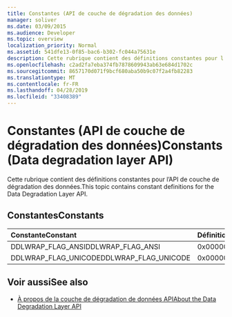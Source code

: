```yaml
---
title: Constantes (API de couche de dégradation des données)
manager: soliver
ms.date: 03/09/2015
ms.audience: Developer
ms.topic: overview
localization_priority: Normal
ms.assetid: 541dfe13-0f85-bac6-b302-fc044a75631e
description: Cette rubrique contient des définitions constantes pour l’API de couche de dégradation des données.
ms.openlocfilehash: c2ad2fa7eba374fb7878609943ab63e684d1702c
ms.sourcegitcommit: 8657170d071f9bcf680aba50b9c07f2a4fb82283
ms.translationtype: MT
ms.contentlocale: fr-FR
ms.lasthandoff: 04/28/2019
ms.locfileid: "33408389"
---
```

# <a name="constants-data-degradation-layer-api"></a><span data-ttu-id="82a4a-103">Constantes (API de couche de dégradation des données)</span><span class="sxs-lookup"><span data-stu-id="82a4a-103">Constants (Data degradation layer API)</span></span>

<span data-ttu-id="82a4a-104">Cette rubrique contient des définitions constantes pour l’API de couche de dégradation des données.</span><span class="sxs-lookup"><span data-stu-id="82a4a-104">This topic contains constant definitions for the Data Degradation Layer API.</span></span>
  
## <a name="constants"></a><span data-ttu-id="82a4a-105">Constantes</span><span class="sxs-lookup"><span data-stu-id="82a4a-105">Constants</span></span>

|<span data-ttu-id="82a4a-106">**Constante**</span><span class="sxs-lookup"><span data-stu-id="82a4a-106">**Constant**</span></span>|<span data-ttu-id="82a4a-107">**Définition**</span><span class="sxs-lookup"><span data-stu-id="82a4a-107">**Definition**</span></span>|
|:-----|:-----|
|<span data-ttu-id="82a4a-108">DDLWRAP_FLAG_ANSI</span><span class="sxs-lookup"><span data-stu-id="82a4a-108">DDLWRAP_FLAG_ANSI</span></span>  <br/> |<span data-ttu-id="82a4a-109">0x00000001</span><span class="sxs-lookup"><span data-stu-id="82a4a-109">0x00000001</span></span>  <br/> |
|<span data-ttu-id="82a4a-110">DDLWRAP_FLAG_UNICODE</span><span class="sxs-lookup"><span data-stu-id="82a4a-110">DDLWRAP_FLAG_UNICODE</span></span>  <br/> |<span data-ttu-id="82a4a-111">0x00000002</span><span class="sxs-lookup"><span data-stu-id="82a4a-111">0x00000002</span></span>  <br/> |
   
## <a name="see-also"></a><span data-ttu-id="82a4a-112">Voir aussi</span><span class="sxs-lookup"><span data-stu-id="82a4a-112">See also</span></span>

- [<span data-ttu-id="82a4a-113">À propos de la couche de dégradation de données API</span><span class="sxs-lookup"><span data-stu-id="82a4a-113">About the Data Degradation Layer API</span></span>](about-the-data-degradation-layer-api.md)

